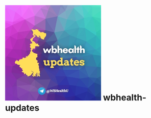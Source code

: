 # ![logo](https://github.com/eedeidk/wbhealth-updates/blob/887f0c62b68bf4ede4819a19cb3a80c7bdb1fcc7/thumb.jpg) wbhealth-updates